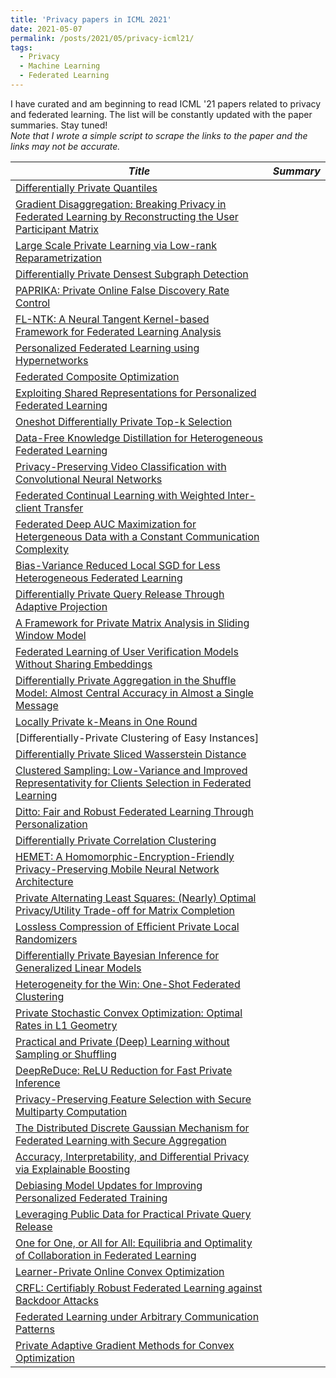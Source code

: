 ```yaml
---
title: 'Privacy papers in ICML 2021'
date: 2021-05-07
permalink: /posts/2021/05/privacy-icml21/
tags:
  - Privacy
  - Machine Learning
  - Federated Learning
---
```



I have curated and am beginning to read ICML '21 papers related to privacy and federated learning.  The list will be constantly updated with the paper summaries. Stay tuned!  
*Note that I wrote a simple script to scrape the links to the paper and the links may not be accurate.*

|*Title*  |*Summary*  |
|---|---|
|[Differentially Private Quantiles](https://arxiv.org/abs/2102.08244)||
|[Gradient Disaggregation: Breaking Privacy in Federated Learning by Reconstructing the User Participant Matrix](https://arxiv.org/abs/2003.14053)||
|[Large Scale Private Learning via Low-rank Reparametrization](https://arxiv.org/abs/2006.06135)||
|[Differentially Private Densest Subgraph Detection](https://arxiv.org/abs/2105.13287)||
|[PAPRIKA: Private Online False Discovery Rate Control](https://arxiv.org/abs/2002.12321)||
|[FL-NTK: A Neural Tangent Kernel-based Framework for Federated Learning Analysis ](https://arxiv.org/abs/2105.05001)||
|[Personalized Federated Learning using Hypernetworks](https://arxiv.org/abs/2103.04628)||
|[Federated Composite Optimization](https://arxiv.org/abs/2011.08474)||
|[Exploiting Shared Representations for Personalized Federated Learning](https://arxiv.org/abs/2102.07078)||
|[Oneshot Differentially Private Top-k Selection](https://arxiv.org/abs/2105.08233)||
|[Data-Free Knowledge Distillation for Heterogeneous Federated Learning](http://arxiv.org/abs/2105.10056)||
|[Privacy-Preserving Video Classification with Convolutional Neural Networks](https://arxiv.org/abs/2102.03513)||
|[Federated Continual Learning with Weighted Inter-client Transfer](https://arxiv.org/abs/2003.03196)||
|[Federated  Deep AUC Maximization for Hetergeneous Data with a Constant Communication Complexity](https://arxiv.org/abs/2102.04635)||
|[Bias-Variance Reduced Local SGD for Less Heterogeneous Federated  Learning](https://arxiv.org/abs/2102.03198)||
|[Differentially Private Query Release Through Adaptive Projection](https://arxiv.org/abs/2103.06641)||
|[A Framework for Private Matrix Analysis in Sliding Window Model](https://arxiv.org/abs/2009.02668)||
|[Federated Learning of User Verification Models Without Sharing Embeddings](https://arxiv.org/abs/2104.08776)||
|[Differentially Private Aggregation in the Shuffle Model: Almost Central Accuracy in Almost a Single Message](https://arxiv.org/pdf/2001.03618)||
|[Locally Private k-Means in One Round](https://arxiv.org/abs/2104.09734)||
|[Differentially-Private Clustering of Easy Instances]||
|[Differentially Private Sliced Wasserstein Distance](https://arxiv.org/abs/1904.05877)||
|[Clustered Sampling: Low-Variance and Improved Representativity for Clients Selection in Federated Learning](https://arxiv.org/abs/2105.05883)||
|[Ditto: Fair and Robust Federated Learning Through Personalization](https://arxiv.org/abs/2012.04221)||
|[Differentially Private Correlation Clustering](https://arxiv.org/abs/2102.08885)||
|[HEMET: A Homomorphic-Encryption-Friendly Privacy-Preserving Mobile Neural Network Architecture](https://arxiv.org/abs/2106.00038)||
|[Private Alternating Least Squares: (Nearly) Optimal Privacy/Utility Trade-off for Matrix Completion](https://arxiv.org/abs/2105.00233)||
|[Lossless Compression of Efficient Private Local Randomizers](https://arxiv.org/abs/2102.12099)||
|[Differentially Private Bayesian Inference for  Generalized Linear Models](https://arxiv.org/abs/2011.00467)||
|[Heterogeneity for the Win: One-Shot Federated Clustering](https://arxiv.org/abs/2103.00697)||
|[Private Stochastic Convex Optimization: Optimal Rates in L1 Geometry](https://arxiv.org/abs/2103.01516)||
|[Practical and Private (Deep) Learning without Sampling or Shuffling](https://arxiv.org/abs/2103.00039)||
|[DeepReDuce:  ReLU Reduction for Fast Private Inference](https://arxiv.org/abs/2103.01396)||
|[Privacy-Preserving Feature Selection with Secure Multiparty Computation](https://arxiv.org/abs/2102.03517)||
|[The Distributed Discrete Gaussian Mechanism for Federated Learning with Secure Aggregation](https://arxiv.org/abs/2102.06387)||
|[Accuracy, Interpretability, and Differential Privacy via Explainable Boosting](https://ppml-workshop.github.io/ppml20/pdfs/Nori_et_al.pdf)||
|[Debiasing Model Updates for Improving Personalized Federated Training](https://arxiv.org/abs/1909.12488)||
|[Leveraging Public Data for Practical Private Query Release](https://arxiv.org/abs/2102.08598)||
|[One for One, or All for All: Equilibria and Optimality of Collaboration in Federated Learning](https://arxiv.org/abs/2103.03228)||
|[Learner-Private Online Convex Optimization](https://arxiv.org/abs/2102.11976)||
|[CRFL: Certifiably Robust Federated Learning against Backdoor Attacks](https://arxiv.org/abs/2007.03767)||
|[Federated Learning under Arbitrary Communication Patterns](https://arxiv.org/pdf/1912.04977)||
|[Private Adaptive Gradient Methods for Convex Optimization](https://arxiv.org/abs/2006.13501)||
